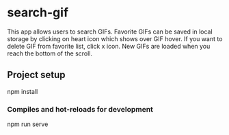 # search-gif
This app allows users to search GIFs.
Favorite GIFs can be saved in local storage by clicking on heart icon which shows over GIF hover.
If you want to delete GIF from favorite list, click x icon.
New GIFs are loaded when you reach the bottom of the scroll.

## Project setup
npm install

### Compiles and hot-reloads for development
npm run serve
